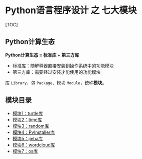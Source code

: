 # Python语言程序设计 之 七大模块

[TOC]

## Python计算生态

**Python计算生态 = 标准库 + 第三方库**

- 标准库：随解释器直接安装到操作系统中的功能模块
- 第三方库：需要经过安装才能使用的功能模块

库 `Library`、包 `Package`、模块 `Module`，统称**模块**。



## 模块目录

- [模块1：turtle库](https://github.com/SLEEPYDOG77/NCRE-Notes/blob/develop/Python/1_Python%20%E7%A8%8B%E5%BA%8F%E8%AE%BE%E8%AE%A1%E8%AF%AD%E8%A8%80/%E5%AD%A6%E4%B9%A0%E7%AC%94%E8%AE%B0/%E4%B8%83%E5%A4%A7%E6%A8%A1%E5%9D%97/1turtle%E5%BA%93.md)
- [模块2：time库](https://github.com/SLEEPYDOG77/NCRE-Notes/blob/develop/Python/1_Python%20%E7%A8%8B%E5%BA%8F%E8%AE%BE%E8%AE%A1%E8%AF%AD%E8%A8%80/%E5%AD%A6%E4%B9%A0%E7%AC%94%E8%AE%B0/%E4%B8%83%E5%A4%A7%E6%A8%A1%E5%9D%97/2time%E5%BA%93.md)
- [模块3：random库](https://github.com/SLEEPYDOG77/NCRE-Notes/blob/develop/Python/1_Python%20%E7%A8%8B%E5%BA%8F%E8%AE%BE%E8%AE%A1%E8%AF%AD%E8%A8%80/%E5%AD%A6%E4%B9%A0%E7%AC%94%E8%AE%B0/%E4%B8%83%E5%A4%A7%E6%A8%A1%E5%9D%97/3random%E5%BA%93.md)
- [模块4：PyInstaller库](https://github.com/SLEEPYDOG77/NCRE-Notes/blob/develop/Python/1_Python%20%E7%A8%8B%E5%BA%8F%E8%AE%BE%E8%AE%A1%E8%AF%AD%E8%A8%80/%E5%AD%A6%E4%B9%A0%E7%AC%94%E8%AE%B0/%E4%B8%83%E5%A4%A7%E6%A8%A1%E5%9D%97/4PyInstaller%E5%BA%93.md)
- [模块5：jieba库](https://github.com/SLEEPYDOG77/NCRE-Notes/blob/develop/Python/1_Python%20%E7%A8%8B%E5%BA%8F%E8%AE%BE%E8%AE%A1%E8%AF%AD%E8%A8%80/%E5%AD%A6%E4%B9%A0%E7%AC%94%E8%AE%B0/%E4%B8%83%E5%A4%A7%E6%A8%A1%E5%9D%97/5jieba%E5%BA%93.md)
- [模块6：wordcloud库](https://github.com/SLEEPYDOG77/NCRE-Notes/blob/develop/Python/1_Python%20%E7%A8%8B%E5%BA%8F%E8%AE%BE%E8%AE%A1%E8%AF%AD%E8%A8%80/%E5%AD%A6%E4%B9%A0%E7%AC%94%E8%AE%B0/%E4%B8%83%E5%A4%A7%E6%A8%A1%E5%9D%97/6wordcloud%E5%BA%93.md)
- [模块7：os库](https://github.com/SLEEPYDOG77/NCRE-Notes/blob/develop/Python/1_Python%20%E7%A8%8B%E5%BA%8F%E8%AE%BE%E8%AE%A1%E8%AF%AD%E8%A8%80/%E5%AD%A6%E4%B9%A0%E7%AC%94%E8%AE%B0/%E4%B8%83%E5%A4%A7%E6%A8%A1%E5%9D%97/7os%E5%BA%93.md)

